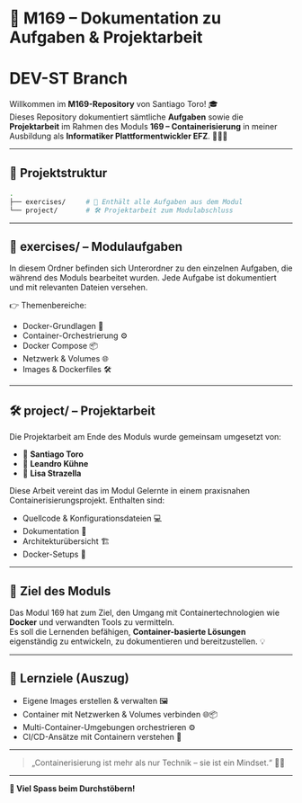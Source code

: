 # 🚀 M169 – Dokumentation zu Aufgaben & Projektarbeit
# DEV-ST Branch

Willkommen im **M169-Repository** von Santiago Toro! 🎓  
Dieses Repository dokumentiert sämtliche **Aufgaben** sowie die **Projektarbeit** im Rahmen des Moduls **169 – Containerisierung** in meiner Ausbildung als **Informatiker Plattformentwickler EFZ**. 🧑‍💻🐳

---

## 📁 Projektstruktur

```bash
.
├── exercises/     # 📘 Enthält alle Aufgaben aus dem Modul
└── project/       # 🛠️ Projektarbeit zum Modulabschluss
```

---

## 📘 exercises/ – Modulaufgaben

In diesem Ordner befinden sich Unterordner zu den einzelnen Aufgaben, die während des Moduls bearbeitet wurden. Jede Aufgabe ist dokumentiert und mit relevanten Dateien versehen.

👉 Themenbereiche:
- Docker-Grundlagen 🐳
- Container-Orchestrierung ⚙️
- Docker Compose 📦
- Netzwerk & Volumes 🌐
- Images & Dockerfiles 🛠️

---

## 🛠️ project/ – Projektarbeit

Die Projektarbeit am Ende des Moduls wurde gemeinsam umgesetzt von:

- 👤 **Santiago Toro**
- 👤 **Leandro Kühne**
- 👤 **Lisa Strazella**

Diese Arbeit vereint das im Modul Gelernte in einem praxisnahen Containerisierungsprojekt. Enthalten sind:
- Quellcode & Konfigurationsdateien 💻
- Dokumentation 📝
- Architekturübersicht 🏗️
- Docker-Setups 🐳

---

## 📅 Ziel des Moduls

Das Modul 169 hat zum Ziel, den Umgang mit Containertechnologien wie **Docker** und verwandten Tools zu vermitteln.  
Es soll die Lernenden befähigen, **Container-basierte Lösungen** eigenständig zu entwickeln, zu dokumentieren und bereitzustellen. 💡

---

## 🧠 Lernziele (Auszug)

- Eigene Images erstellen & verwalten 🖼️
- Container mit Netzwerken & Volumes verbinden 🌐📦
- Multi-Container-Umgebungen orchestrieren ⚙️
- CI/CD-Ansätze mit Containern verstehen 🔄

---

> „Containerisierung ist mehr als nur Technik – sie ist ein Mindset.“ 🧘‍🐳

---

**📌 Viel Spass beim Durchstöbern!**
